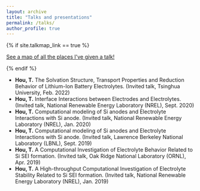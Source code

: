 ```yaml
---
layout: archive
title: "Talks and presentations"
permalink: /talks/
author_profile: true
---
```


{% if site.talkmap_link == true %}

<p style="text-decoration:underline;"><a href="/talkmap.html">See a map of all the places I've given a talk!</a></p>

{% endif %}

* **Hou, T.** The Solvation Structure, Transport Properties and Reduction Behavior of Lithium-Ion Battery Electrolytes. (Invited talk, Tsinghua University, Feb. 2022)
* **Hou, T.** Interface Interactions between Electrodes and Electrolytes. (Invited talk, National Renewable Energy Laboratory (NREL), Sept. 2020)
* **Hou, T.** Computational modeling of Si anodes and Electrolyte Interactions with Si anode. (Invited talk, National Renewable Energy Laboratory (NREL), Jan. 2020)
* **Hou, T.** Computational modeling of Si anodes and Electrolyte Interactions with Si anode. (Invited talk, Lawrence Berkeley National Laboratory (LBNL), Sept. 2019)
* **Hou, T.** A Computational Investigation of Electrolyte Behavior Related to Si SEI formation. (Invited talk, Oak Ridge National Laboratory (ORNL), Apr. 2019)
* **Hou, T.** A High-throughput Computational Investigation of Electrolyte Stability Related to Si SEI formation. (Invited talk, National Renewable Energy Laboratory (NREL), Jan. 2019)

